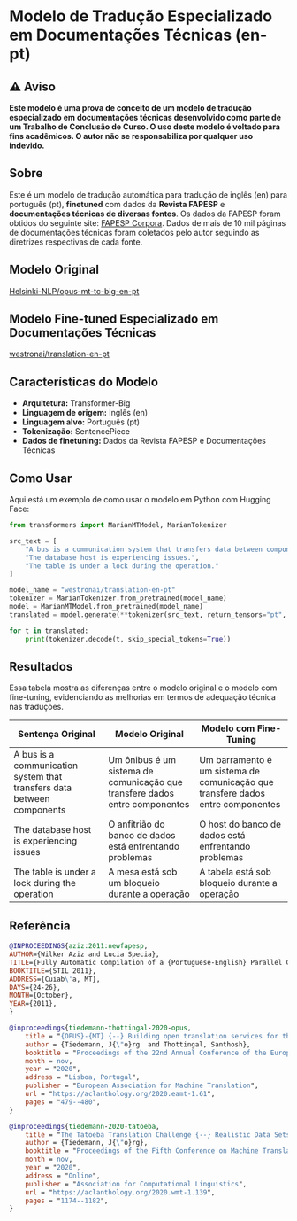
# Modelo de Tradução Especializado em Documentações Técnicas (en-pt)

## ⚠️ Aviso

**Este modelo é uma prova de conceito de um modelo de tradução especializado em documentações técnicas desenvolvido como parte de um Trabalho de Conclusão de Curso. O uso deste modelo é voltado para fins acadêmicos. O autor não se responsabiliza por qualquer uso indevido.**

## Sobre 

Este é um modelo de tradução automática para tradução de inglês (en) para português (pt),   **finetuned** com dados da **Revista FAPESP** e **documentações técnicas de diversas fontes**. Os dados da FAPESP foram obtidos do seguinte site: [FAPESP Corpora](http://www.nilc.icmc.usp.br/nilc/tools/Fapesp%20Corpora.htm). Dados de mais de 10 mil páginas de documentações técnicas foram coletados pelo autor seguindo as diretrizes respectivas de cada fonte.

## Modelo Original

[Helsinki-NLP/opus-mt-tc-big-en-pt](https://huggingface.co/Helsinki-NLP/opus-mt-tc-big-en-pt)

## Modelo Fine-tuned Especializado em Documentações Técnicas
[westronai/translation-en-pt](https://huggingface.co/westronai/translation-pt-en-opus-documentation-finetuned)

## Características do Modelo

- **Arquitetura:** Transformer-Big
- **Linguagem de origem:** Inglês (en)
- **Linguagem alvo:** Português (pt)
- **Tokenização:** SentencePiece
- **Dados de finetuning:** Dados da Revista FAPESP e Documentações Técnicas

## Como Usar

Aqui está um exemplo de como usar o modelo em Python com Hugging Face:

```python
from transformers import MarianMTModel, MarianTokenizer

src_text = [
    "A bus is a communication system that transfers data between components.",
    "The database host is experiencing issues.",
    "The table is under a lock during the operation."
]

model_name = "westronai/translation-en-pt"
tokenizer = MarianTokenizer.from_pretrained(model_name)
model = MarianMTModel.from_pretrained(model_name)
translated = model.generate(**tokenizer(src_text, return_tensors="pt", padding=True))

for t in translated:
    print(tokenizer.decode(t, skip_special_tokens=True))

```
## Resultados
Essa tabela mostra as diferenças entre o modelo original e o modelo com fine-tuning, evidenciando as melhorias em termos de adequação técnica nas traduções.

| Sentença Original                                                   | Modelo Original                                                    | Modelo com Fine-Tuning                                             |
|---------------------------------------------------------------------|--------------------------------------------------------------------|-------------------------------------------------------------------|
| A bus is a communication system that transfers data between components | Um ônibus é um sistema de comunicação que transfere dados entre componentes | Um barramento é um sistema de comunicação que transfere dados entre componentes |
| The database host is experiencing issues                            | O anfitrião do banco de dados está enfrentando problemas             | O host do banco de dados está enfrentando problemas                |
| The table is under a lock during the operation                      | A mesa está sob um bloqueio durante a operação                      | A tabela está sob bloqueio durante a operação                      |

## Referência

```bibtex
@INPROCEEDINGS{aziz:2011:newfapesp,
AUTHOR={Wilker Aziz and Lucia Specia},
TITLE={Fully Automatic Compilation of a {Portuguese-English} Parallel Corpus for Statistical Machine Translation},
BOOKTITLE={STIL 2011},
ADDRESS={Cuiab\'a, MT},
DAYS={24-26},
MONTH={October},
YEAR={2011},
}

@inproceedings{tiedemann-thottingal-2020-opus,
    title = "{OPUS}-{MT} {--} Building open translation services for the World",
    author = {Tiedemann, J{\"o}rg  and Thottingal, Santhosh},
    booktitle = "Proceedings of the 22nd Annual Conference of the European Association for Machine Translation",
    month = nov,
    year = "2020",
    address = "Lisboa, Portugal",
    publisher = "European Association for Machine Translation",
    url = "https://aclanthology.org/2020.eamt-1.61",
    pages = "479--480",
}

@inproceedings{tiedemann-2020-tatoeba,
    title = "The Tatoeba Translation Challenge {--} Realistic Data Sets for Low Resource and Multilingual {MT}",
    author = {Tiedemann, J{\"o}rg},
    booktitle = "Proceedings of the Fifth Conference on Machine Translation",
    month = nov,
    year = "2020",
    address = "Online",
    publisher = "Association for Computational Linguistics",
    url = "https://aclanthology.org/2020.wmt-1.139",
    pages = "1174--1182",
}

